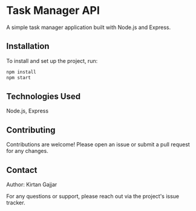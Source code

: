 # Task Manager API

A simple task manager application built with Node.js and Express.

## Installation

To install and set up the project, run:

```bash
npm install
npm start
```

## Technologies Used

Node.js, Express

## Contributing
Contributions are welcome! Please open an issue or submit a pull request for any changes.

## Contact
Author: Kirtan Gajjar

For any questions or support, please reach out via the project's issue tracker.